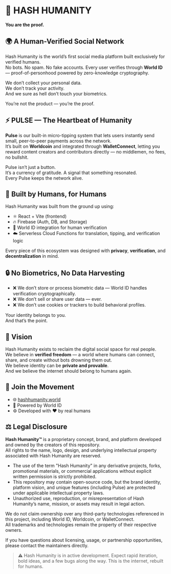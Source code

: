 # 🧬 HASH HUMANITY  
**You are the proof.**

## 🌍 A Human-Verified Social Network

Hash Humanity is the world’s first social media platform built exclusively for verified humans.  
No bots. No spam. No fake accounts. Every user verifies through **World ID** — proof-of-personhood powered by zero-knowledge cryptography.

We don’t collect your personal data.  
We don’t track your activity.  
And we sure as hell don’t touch your biometrics.  

You’re not the product — you’re the proof.

## ⚡ PULSE — The Heartbeat of Humanity

**Pulse** is our built-in micro-tipping system that lets users instantly send small, peer-to-peer payments across the network.  
It’s built on **Worldcoin** and integrated through **WalletConnect**, letting you reward content creators and contributors directly — no middlemen, no fees, no bullshit.

Pulse isn’t just a button.  
It’s a currency of gratitude. A signal that something resonated.  
Every Pulse keeps the network alive.

## 🧠 Built by Humans, for Humans

Hash Humanity was built from the ground up using:

- ⚛️ React + Vite (frontend)  
- 🔥 Firebase (Auth, DB, and Storage)  
- 🧠 World ID integration for human verification  
- ☁️ Serverless Cloud Functions for translation, tipping, and verification logic  

Every piece of this ecosystem was designed with **privacy**, **verification**, and **decentralization** in mind.

## 🔒 No Biometrics, No Data Harvesting

- ❌ We don’t store or process biometric data — World ID handles verification cryptographically.  
- ❌ We don’t sell or share user data — ever.  
- ❌ We don’t use cookies or trackers to build behavioral profiles.  

Your identity belongs to you.  
And that’s the point.

## 💫 Vision

Hash Humanity exists to reclaim the digital social space for real people.  
We believe in **verified freedom** — a world where humans can connect, share, and create without bots drowning them out.  
We believe identity can be **private and provable**.  
And we believe the internet should belong to humans again.

## 🚀 Join the Movement

- 🌐 [hashhumanity.world](https://hashhumanity.world)  
- 🪩 Powered by World ID  
- ⚙️ Developed with ❤️ by real humans  

## ⚖️ Legal Disclosure

**Hash Humanity™** is a proprietary concept, brand, and platform developed and owned by the creators of this repository.  
All rights to the name, logo, design, and underlying intellectual property associated with Hash Humanity are reserved.

- The use of the term "Hash Humanity" in any derivative projects, forks, promotional materials, or commercial applications without explicit written permission is strictly prohibited.  
- This repository may contain open-source code, but the brand identity, platform vision, and unique features (including Pulse) are protected under applicable intellectual property laws.  
- Unauthorized use, reproduction, or misrepresentation of Hash Humanity’s name, mission, or assets may result in legal action.  

We do not claim ownership over any third-party technologies referenced in this project, including World ID, Worldcoin, or WalletConnect.  
All trademarks and technologies remain the property of their respective owners.

If you have questions about licensing, usage, or partnership opportunities, please contact the maintainers directly.

> ⚠️ Hash Humanity is in active development. Expect rapid iteration, bold ideas, and a few bugs along the way. This is the internet, rebuilt for humans.

